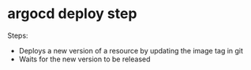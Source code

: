# argocd deploy step

Steps:
- Deploys a new version of a resource by updating the image tag in git
- Waits for the new version to be released
